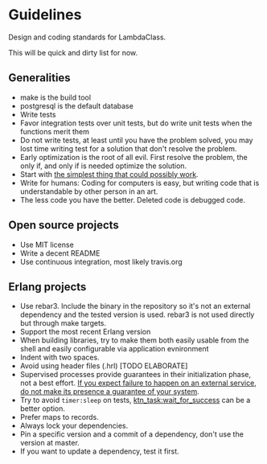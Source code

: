 # Guidelines
Design and coding standards for LambdaClass.

This will be quick and dirty list for now.

## Generalities

* make is the build tool
* postgresql is the default database
* Write tests
* Favor integration tests over unit tests, but do write unit tests
  when the functions merit them
* Do not write tests, at least until you have the problem solved,
  you may lost time writing test for a solution that don't resolve
  the problem.
* Early optimization is the root of all evil. First resolve the problem,
  the only if, and only if is needed optimize the solution.
* Start with [the simplest thing that could possibly work](http://www.artima.com/intv/simplest3.html).
* Write for humans: Coding for computers is easy, but writing
  code that is understandable by other person in an art.
* The less code you have the better. Deleted code is debugged code.

## Open source projects

* Use MIT license
* Write a decent README
* Use continuous integration, most likely travis.org

## Erlang projects

* Use rebar3. Include the binary in the repository so it's not an external dependency and the tested version is used. rebar3 is not used directly but through make targets.
* Support the most recent Erlang version
* When building libraries, try to make them both easily usable from
  the shell and easily configurable via application evnironment
* Indent with two spaces.
* Avoid using header files (.hrl) [TODO ELABORATE]
* Supervised processes provide guarantees in their initialization phase, not a best effort. [If you expect failure to happen on an external service, do not make its presence a guarantee of your system](https://ferd.ca/it-s-about-the-guarantees.html).
* Try to avoid `timer:sleep` on tests, [ktn_task:wait_for_success](https://github.com/lambdaclass/erlang-katana/blob/master/src/ktn_task.erl#L28) can be a better option.
* Prefer maps to records.
* Always lock your dependencies.
* Pin a specific version and a commit of a dependency, don't use the version at master.
* If you want to update a dependency, test it first.

